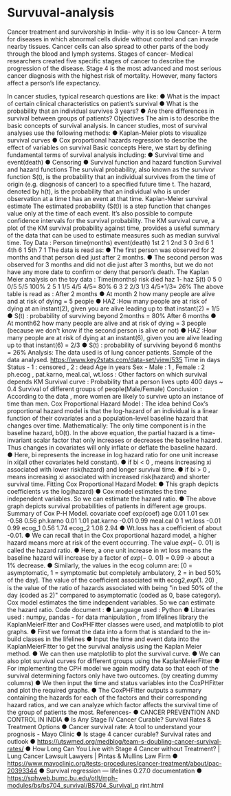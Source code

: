 # Survuval-analysis


Cancer treatment and survivorship in India- why it is so low
Cancer- A term for diseases in which abnormal cells divide without control and can
invade nearby tissues. Cancer cells can also spread to other parts of the body through the
blood and lymph systems.
Stages of cancer- Medical researchers created five specific stages of cancer to describe the
progression of the disease. Stage 4 is the most advanced and most serious cancer diagnosis
with the highest risk of mortality. However, many factors affect a person’s life expectancy.

In cancer studies, typical research questions are like:
● What is the impact of certain clinical characteristics on patient’s survival
● What is the probability that an individual survives 3 years?
● Are there differences in survival between groups of patients?
Objectives
The aim is to describe the basic concepts of survival analysis. In cancer studies, most of
survival analyses use the following methods:
● Kaplan-Meier plots to visualize survival curves
● Cox proportional hazards regression to describe the effect of variables on survival
Basic concepts
Here, we start by defining fundamental terms of survival analysis including:
● Survival time and event(death)
● Censoring
● Survival function and hazard function
Survival and hazard functions
The survival probability, also known as the survivor function S(t), is the probability that an
individual survives from the time of origin (e.g. diagnosis of cancer) to a specified future
time t.
The hazard, denoted by h(t), is the probability that an individual who is under observation at a
time t has an event at that time.
Kaplan-Meier survival estimate
The estimated probability (S(t)) is a step function that changes value only at the time of each
event. It’s also possible to compute confidence intervals for the survival probability.
The KM survival curve, a plot of the KM survival probability against time, provides a useful
summary of the data that can be used to estimate measures such as median survival time.
Toy Data :
Person time(months) event(death)
1st 2 1
2nd 3 0
3rd 6 1
4th 6 1
5th 7 1
The data is read as:
● The first person was observed for 2 months and that person died just after 2 months.
● The second person was observed for 3 months and did not die just after 3 months, but we do
not have any more date to confirm or deny that person’s death.
The Kaplan Meier analysis on the toy data :
Time(months) risk died haz 1- haz S(t)
0 5 0 0/5 5/5 100%
2 5 1 1/5 4/5 4/5= 80%
6 3 2 2/3 1/3 4/5*1/3= 26%
The above table is read as :
After 2 months
● At month 2 how many people are alive and at risk of dying = 5 people
● HAZ :How many people are at risk of dying at an instant(2), given you are alive leading up to
that instant(2) = 1/5
● S(t) : probability of surviving beyond 2months = 80%
After 6 months
● At month62 how many people are alive and at risk of dying = 3 people (because we don't
know if the second person is alive or not)
● HAZ :How many people are at risk of dying at an instant(6), given you are alive leading up to
that instant(6) = 2/3
● S(t) : probability of surviving beyond 6 months = 26%
Analysis: The data used is of lung cancer patients.
Sample of the data analysed.
https://www.key2stats.com/data-set/view/535
Time in days
Status - 1 : censored , 2 : dead
Age in years
Sex - Male : 1 , Female : 2
ph.ecog , pat.karno, meal.cal, wt.loss : Other factors on which survival depends
KM Survival curve :
Probability that a person lives upto 400 days ~ 0.4
Survival of different groups of people(Male/Female)
Conclusion : According to the data , more women are likely to survive upto an instance of
time than men.
Cox Proportional Hazard Model :
The idea behind Cox’s proportional hazard model is that the log-hazard of an individual is a
linear function of their covariates and a population-level baseline hazard that changes over
time. Mathematically:
The only time component is in the baseline hazard, b0(t). In the above equation, the partial
hazard is a time-invariant scalar factor that only increases or decreases the baseline hazard.
Thus changes in covariates will only inflate or deflate the baseline hazard.
● Here, bi represents the increase in log hazard ratio for one unit increase in xi(all other
covariates held constant).
● if bi < 0 , means increasing xi associated with lower risk(hazard) and longer survival
time.
● if bi > 0 , means increasing xi associated with increased risk(hazard) and shorter
survival time.
Fitting Cox Proportional Hazard Model:
● This graph depicts coefficients vs the log(hazard)
● Cox model estimates the time independent variables. So we can estimate the hazard
ratio.
● The above graph depicts survival probabilities of patients in different age groups.
Summary of Cox P-H Model.
covariate coef exp(coef)
age 0.01 1.01
sex -0.58 0.56
ph.karno 0.01 1.01
pat.karno -0.01 0.99
meal.cal 0 1
wt.loss -0.01 0.99
ecog_1 0.56 1.74
ecog_2 1.08 2.94
● Wt.loss has a coefficient of about -0.01.
● We can recall that in the Cox proportional hazard model, a higher hazard means more
at risk of the event occurring. The value 𝑒𝑥𝑝(− 0. 01) is called the hazard ratio.
● Here, a one unit increase in wt loss means the baseline hazard will increase by a factor
of 𝑒𝑥𝑝(− 0. 01) = 0.99 -> about a 1% decrease.
● Similarly, the values in the ecog column are: [0 = asymptomatic, 1 = symptomatic but
completely ambulatory, 2 = in bed 50\% of the day]. The value of the coefficient
associated with ecog2,𝑒𝑥𝑝(1. 20) , is the value of the ratio of hazards associated with
being "in bed 50% of the day (coded as 2)" compared to asymptomatic (coded as 0,
base category).
Cox model estimates the time independent variables. So we can estimate the hazard ratio.
Code document :
● Language used : Python
● Libraries used : numpy, pandas - for data manipulation , from lifelines library the
KaplanMeierFitter and CoxPHFitter classes were used, and matplotlib to plot graphs.
● First we format the data into a form that is standard to the in-build classes in the lifelines
● Input the time and event data into the KaplanMeierFitter to get the survival analysis using the
Kaplan Meier method.
● We can then use matplotlib to plot the survival curve.
● We can also plot survival curves for different groups using the KaplanMeierFitter
● For implementing the CPH model we again modify data so that each of the survival
determining factors only have two outcomes. (by creating dummy columns)
● We then input the time and status variables into the CoxPHFitter and plot the required graphs.
● The CoxPHFitter outputs a summary containing the hazards for each of the factors and their
corresponding hazard ratios, and we can analyze which factor affects the survival time of the
group of patients the most.
References-
● CANCER PREVENTION AND CONTROL IN INDIA
● Is Any Stage IV Cancer Curable? Survival Rates & Treatment Options
● Cancer survival rate: A tool to understand your prognosis - Mayo Clinic
● Is stage 4 cancer curable? Survival rates and outlook
● https://utswmed.org/medblog/team-s-doubling-cancer-survival-rates/
● How Long Can You Live with Stage 4 Cancer without Treatment? | Lung Cancer
Lawsuit Lawyers | Pintas & Mullins Law Firm
● https://www.mayoclinic.org/tests-procedures/cancer-treatment/about/pac-20393344
● Survival regression — lifelines 0.27.0 documentation
● https://sphweb.bumc.bu.edu/otlt/mph-modules/bs/bs704_survival/BS704_Survival_p
rint.html
